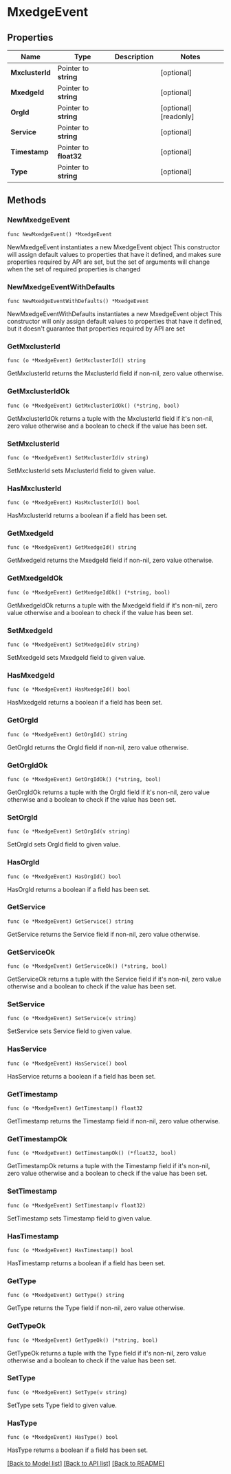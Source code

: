 # MxedgeEvent

## Properties

Name | Type | Description | Notes
------------ | ------------- | ------------- | -------------
**MxclusterId** | Pointer to **string** |  | [optional] 
**MxedgeId** | Pointer to **string** |  | [optional] 
**OrgId** | Pointer to **string** |  | [optional] [readonly] 
**Service** | Pointer to **string** |  | [optional] 
**Timestamp** | Pointer to **float32** |  | [optional] 
**Type** | Pointer to **string** |  | [optional] 

## Methods

### NewMxedgeEvent

`func NewMxedgeEvent() *MxedgeEvent`

NewMxedgeEvent instantiates a new MxedgeEvent object
This constructor will assign default values to properties that have it defined,
and makes sure properties required by API are set, but the set of arguments
will change when the set of required properties is changed

### NewMxedgeEventWithDefaults

`func NewMxedgeEventWithDefaults() *MxedgeEvent`

NewMxedgeEventWithDefaults instantiates a new MxedgeEvent object
This constructor will only assign default values to properties that have it defined,
but it doesn't guarantee that properties required by API are set

### GetMxclusterId

`func (o *MxedgeEvent) GetMxclusterId() string`

GetMxclusterId returns the MxclusterId field if non-nil, zero value otherwise.

### GetMxclusterIdOk

`func (o *MxedgeEvent) GetMxclusterIdOk() (*string, bool)`

GetMxclusterIdOk returns a tuple with the MxclusterId field if it's non-nil, zero value otherwise
and a boolean to check if the value has been set.

### SetMxclusterId

`func (o *MxedgeEvent) SetMxclusterId(v string)`

SetMxclusterId sets MxclusterId field to given value.

### HasMxclusterId

`func (o *MxedgeEvent) HasMxclusterId() bool`

HasMxclusterId returns a boolean if a field has been set.

### GetMxedgeId

`func (o *MxedgeEvent) GetMxedgeId() string`

GetMxedgeId returns the MxedgeId field if non-nil, zero value otherwise.

### GetMxedgeIdOk

`func (o *MxedgeEvent) GetMxedgeIdOk() (*string, bool)`

GetMxedgeIdOk returns a tuple with the MxedgeId field if it's non-nil, zero value otherwise
and a boolean to check if the value has been set.

### SetMxedgeId

`func (o *MxedgeEvent) SetMxedgeId(v string)`

SetMxedgeId sets MxedgeId field to given value.

### HasMxedgeId

`func (o *MxedgeEvent) HasMxedgeId() bool`

HasMxedgeId returns a boolean if a field has been set.

### GetOrgId

`func (o *MxedgeEvent) GetOrgId() string`

GetOrgId returns the OrgId field if non-nil, zero value otherwise.

### GetOrgIdOk

`func (o *MxedgeEvent) GetOrgIdOk() (*string, bool)`

GetOrgIdOk returns a tuple with the OrgId field if it's non-nil, zero value otherwise
and a boolean to check if the value has been set.

### SetOrgId

`func (o *MxedgeEvent) SetOrgId(v string)`

SetOrgId sets OrgId field to given value.

### HasOrgId

`func (o *MxedgeEvent) HasOrgId() bool`

HasOrgId returns a boolean if a field has been set.

### GetService

`func (o *MxedgeEvent) GetService() string`

GetService returns the Service field if non-nil, zero value otherwise.

### GetServiceOk

`func (o *MxedgeEvent) GetServiceOk() (*string, bool)`

GetServiceOk returns a tuple with the Service field if it's non-nil, zero value otherwise
and a boolean to check if the value has been set.

### SetService

`func (o *MxedgeEvent) SetService(v string)`

SetService sets Service field to given value.

### HasService

`func (o *MxedgeEvent) HasService() bool`

HasService returns a boolean if a field has been set.

### GetTimestamp

`func (o *MxedgeEvent) GetTimestamp() float32`

GetTimestamp returns the Timestamp field if non-nil, zero value otherwise.

### GetTimestampOk

`func (o *MxedgeEvent) GetTimestampOk() (*float32, bool)`

GetTimestampOk returns a tuple with the Timestamp field if it's non-nil, zero value otherwise
and a boolean to check if the value has been set.

### SetTimestamp

`func (o *MxedgeEvent) SetTimestamp(v float32)`

SetTimestamp sets Timestamp field to given value.

### HasTimestamp

`func (o *MxedgeEvent) HasTimestamp() bool`

HasTimestamp returns a boolean if a field has been set.

### GetType

`func (o *MxedgeEvent) GetType() string`

GetType returns the Type field if non-nil, zero value otherwise.

### GetTypeOk

`func (o *MxedgeEvent) GetTypeOk() (*string, bool)`

GetTypeOk returns a tuple with the Type field if it's non-nil, zero value otherwise
and a boolean to check if the value has been set.

### SetType

`func (o *MxedgeEvent) SetType(v string)`

SetType sets Type field to given value.

### HasType

`func (o *MxedgeEvent) HasType() bool`

HasType returns a boolean if a field has been set.


[[Back to Model list]](../README.md#documentation-for-models) [[Back to API list]](../README.md#documentation-for-api-endpoints) [[Back to README]](../README.md)


